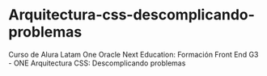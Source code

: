 # Arquitectura-css-descomplicando-problemas
Curso de Alura Latam One Oracle Next Education: Formación Front End G3 - ONE Arquitectura CSS: Descomplicando problemas
